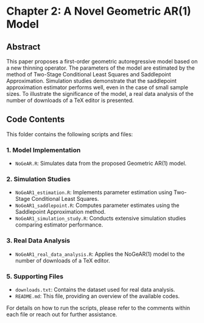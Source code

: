 # Chapter 2: A Novel Geometric AR(1) Model

## Abstract
This paper proposes a first-order geometric autoregressive model based on a new thinning operator. The parameters of the model are estimated by the method of Two-Stage Conditional Least Squares and Saddlepoint Approximation. Simulation studies demonstrate that the saddlepoint approximation estimator performs well, even in the case of small sample sizes. To illustrate the significance of the model, a real data analysis of the number of downloads of a TeX editor is presented.

## Code Contents

This folder contains the following scripts and files:

### **1. Model Implementation**
- `NoGeAR.R`: Simulates data from the proposed Geometric AR(1) model.


### **2. Simulation Studies**
- `NoGeAR1_estimation.R`: Implements parameter estimation using Two-Stage Conditional Least Squares.
- `NoGeAR1_saddlepoint.R`: Computes parameter estimates using the Saddlepoint Approximation method.
- `NoGeAR1_simulation_study.R`: Conducts extensive simulation studies comparing estimator performance.

### **3. Real Data Analysis**
- `NoGeAR1_real_data_analysis.R`: Applies the NoGeAR(1) model to the number of downloads of a TeX editor.


### **5. Supporting Files**
- `downloads.txt`: Contains the  dataset used for real data analysis.
- `README.md`: This file, providing an overview of the available codes.

For details on how to run the scripts, please refer to the comments within each file or reach out for further assistance.
